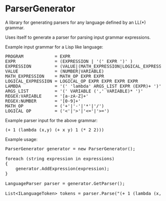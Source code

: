 ParserGenerator
===============

A library for generating parsers for any language defined by an LL(*) grammar.

Uses itself to generate a parser for parsing input grammar expressions.

Example input grammar for a Lisp like language:

<pre>
PROGRAM            = EXPR
EXPR               = (EXPRESSION | '(' EXPR ')' )
EXPRESSION         = (VALUE|(MATH_EXPRESSION|LOGICAL_EXPRESSION|LAMBDA))
VALUE              = (NUMBER|VARIABLE)
MATH_EXPRESSION    = MATH_OP EXPR EXPR
LOGICAL_EXPRESSION = LOGICAL_OP EXPR EXPR EXPR EXPR
LAMBDA             = '(' 'lambda' ARGS_LIST EXPR (EXPR)+ ')'
ARGS_LIST          = '(' VARIABLE (',' VARIABLE)* ')'
REGEX:VARIABLE     = '[a-zA-Z]+'
REGEX:NUMBER       = '[0-9]+'
MATH_OP            = ('+'|'-'|'*'|'/')
LOGICAL_OP         = ('<'|'>'|'<='|'>=')
</pre>

Example parser input for the above grammar:

<pre>
(+ 1 (lambda (x,y) (+ x y) 1 (* 2 2)))
</pre>

Example usage:

<pre>
ParserGenerator generator = new ParserGenerator();

foreach (string expression in expressions)
{
    generator.AddExpression(expression);
}

LanguageParser parser = generator.GetParser();

List&lt;ILanguageToken&gt; tokens = parser.Parse("(+ 1 (lambda (x,y) (+ x y) 1 (* 2 2)))");
</pre>
